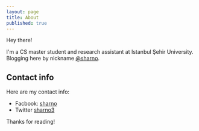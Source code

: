 ```yaml
---
layout: page
title: About
published: true
---
```



<p class="message">
  Hey there!
</p>

I'm a CS master student and research assistant at Istanbul Şehir University. Blogging here by nickname [@sharno](https://twitter.com/sharno3).

## Contact info

Here are my contact info:

* Facbook: [sharno](http://facebook.com/sharno)
* Twitter [sharno3](https://twitter.com/sharno3)

Thanks for reading!
